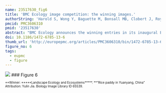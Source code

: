 ```yaml
---
name: 23517630_fig6
title: 'BMC Ecology image competition: the winning images.'
authorString: 'Harold S, Wong Y, Baguette M, Bonsall MB, Clobert J, Royle NJ, Settele J.'
pmcid: PMC3606310
pmid: '23517630'
abstract: "BMC Ecology announces the winning entries in its inaugural Ecology Image Competition, open to anyone affiliated with a research institute. The competition, which received more than 200 entries from international researchers at all career levels and a wide variety of scientific disciplines, was looking for striking visual interpretations of ecological processes. In this Editorial, our academic Section Editors and guest judge Dr Yan Wong explain what they found most appealing about their chosen winning entries, and highlight a few of the outstanding images that didn't quite make it to the top prize."
doi: 10.1186/1472-6785-13-6
thumb_url: 'http://europepmc.org/articles/PMC3606310/bin/1472-6785-13-6-6.gif'
figure_no: 6
tags:
  - eupmc
  - figure
---
```

<img src='http://europepmc.org/articles/PMC3606310/bin/1472-6785-13-6-6.jpg' style='max-height: 300px'>
### Figure 6
<p style='font-size: 10px;'>**Winner: *****Landscape Ecology and Ecosystems*****. **“Rice paddy in Yuanyang, China” Attribution: Yulin Jia. Biology Image Library ID 65539.</p>
